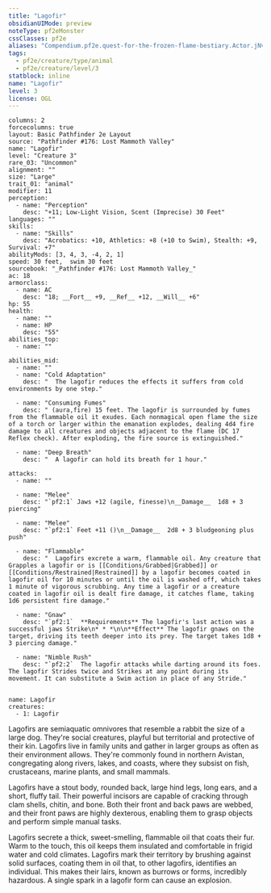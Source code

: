 ```yaml
---
title: "Lagofir"
obsidianUIMode: preview
noteType: pf2eMonster
cssClasses: pf2e
aliases: "Compendium.pf2e.quest-for-the-frozen-flame-bestiary.Actor.jNv046Jhoq4yEMey" 
tags:
  - pf2e/creature/type/animal
  - pf2e/creature/level/3
statblock: inline
name: "Lagofir"
level: 3
license: OGL
---
```


```statblock
columns: 2
forcecolumns: true
layout: Basic Pathfinder 2e Layout
source: "Pathfinder #176: Lost Mammoth Valley"
name: "Lagofir"
level: "Creature 3"
rare_03: "Uncommon"
alignment: ""
size: "Large"
trait_01: "animal"
modifier: 11
perception:
  - name: "Perception"
    desc: "+11; Low-Light Vision, Scent (Imprecise) 30 Feet"
languages: ""
skills:
  - name: "Skills"
    desc: "Acrobatics: +10, Athletics: +8 (+10 to Swim), Stealth: +9, Survival: +7"
abilityMods: [3, 4, 3, -4, 2, 1]
speed: 30 feet,  swim 30 feet
sourcebook: "_Pathfinder #176: Lost Mammoth Valley_"
ac: 18
armorclass:
  - name: AC
    desc: "18; __Fort__ +9, __Ref__ +12, __Will__ +6"
hp: 55
health:
  - name: ""
  - name: HP
    desc: "55"
abilities_top:
  - name: ""

abilities_mid:
  - name: ""
  - name: "Cold Adaptation"
    desc: "  The lagofir reduces the effects it suffers from cold environments by one step."

  - name: "Consuming Fumes"
    desc: " (aura,fire) 15 feet. The lagofir is surrounded by fumes from the flammable oil it exudes. Each nonmagical open flame the size of a torch or larger within the emanation explodes, dealing 4d4 fire damage to all creatures and objects adjacent to the flame (DC 17 Reflex check). After exploding, the fire source is extinguished."

  - name: "Deep Breath"
    desc: "  A lagofir can hold its breath for 1 hour."

attacks:
  - name: ""

  - name: "Melee"
    desc: "`pf2:1` Jaws +12 (agile, finesse)\n__Damage__  1d8 + 3 piercing"

  - name: "Melee"
    desc: "`pf2:1` Feet +11 ()\n__Damage__  2d8 + 3 bludgeoning plus push"

  - name: "Flammable"
    desc: "  Lagofirs excrete a warm, flammable oil. Any creature that Grapples a lagofir or is [[Conditions/Grabbed|Grabbed]] or [[Conditions/Restrained|Restrained]] by a lagofir becomes coated in lagofir oil for 10 minutes or until the oil is washed off, which takes 1 minute of vigorous scrubbing. Any time a lagofir or a creature coated in lagofir oil is dealt fire damage, it catches flame, taking 1d6 persistent fire damage."

  - name: "Gnaw"
    desc: "`pf2:1`  **Requirements** The lagofir's last action was a successful jaws Strike\n* * *\n\n**Effect** The lagofir gnaws on the target, driving its teeth deeper into its prey. The target takes 1d8 + 3 piercing damage."

  - name: "Nimble Rush"
    desc: "`pf2:2`  The lagofir attacks while darting around its foes. The lagofir Strides twice and Strikes at any point during its movement. It can substitute a Swim action in place of any Stride."
 
```

```encounter-table
name: Lagofir
creatures:
  - 1: Lagofir
```



Lagofirs are semiaquatic omnivores that resemble a rabbit the size of a large dog. They're social creatures, playful but territorial and protective of their kin. Lagofirs live in family units and gather in larger groups as often as their environment allows. They're commonly found in northern Avistan, congregating along rivers, lakes, and coasts, where they subsist on fish, crustaceans, marine plants, and small mammals.

Lagofirs have a stout body, rounded back, large hind legs, long ears, and a short, fluffy tail. Their powerful incisors are capable of cracking through clam shells, chitin, and bone. Both their front and back paws are webbed, and their front paws are highly dexterous, enabling them to grasp objects and perform simple manual tasks.

Lagofirs secrete a thick, sweet-smelling, flammable oil that coats their fur. Warm to the touch, this oil keeps them insulated and comfortable in frigid water and cold climates. Lagofirs mark their territory by brushing against solid surfaces, coating them in oil that, to other lagofirs, identifies an individual. This makes their lairs, known as burrows or forms, incredibly hazardous. A single spark in a lagofir form can cause an explosion.
